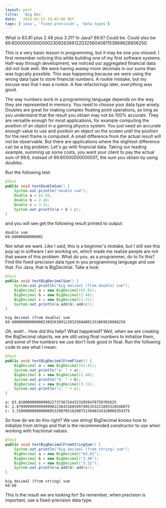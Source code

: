 ```yaml
---
layout: post
title:  'Big Dec'
date:   2016-03-27 19:45:00 BST
tags: ['java', 'fixed precision', 'data types']
---
```


What is 63.81 plus 2.48 plus 3.31? In Java? 69.6? Could be. Could also be 69.600000000000002309263891220325604081153869628906250.

<!--more-->

This is a very basic lesson in programming, but it may be one you missed. I first remember noticing this while building one of my first software systems. Half-way through development, we noticed our aggregated financial data did not look well. We were having _waaay_ more decimals in our sums than was logically possible. This was happening because we were using the wrong data type to store financial numbers. A rookie mistake, but my excuse was that I was a rookie. A few refactorings later, everything was good.

The way numbers work in a programming language depends on the way they are represented in memory. You need to choose your data type wisely. Doubles are great for making complex floating point operations, as long as you understand that the result you obtain may not be 100% accurate. They are versatile enough for most applications, for example computing the position of an object in a gaming physics system. You just need an accurate enough value to use and position an object on the screen until the position for the next frame is computed. A small difference from the actual result will not be observable. But there are applications where the slightest difference can be a big problem. Let's go with financial data. Taking our leading example, summing up some costs, you want your client to pay the actual sum of 69.6, instead of 69.60000000000001, the sum you obtain by using doubles.

Run the following test:

``` java
@Test
public void testDoubleSum() {
    System.out.println("double sum");
    Double a = 63.81;
    Double b = 2.48;
    Double c = 3.31;
    System.out.println(a + b + c);
}
```

and you will see get the following result printed to output:

``` text
double sum
69.60000000000001
```

Not what we want. Like I said, this is a beginner's mistake, but I still see this pop up in software I am working on, which made me realize people are not that aware of this problem. What do you, as a programmer, do to fix this? Find the fixed-precision data type in you programming language and use that. For Java, that is BigDecimal. Take a look:

``` java
@Test
public void testBigDecimalSum() {
    System.out.println("big decimal (from double) sum");
    BigDecimal a = new BigDecimal(63.81);
    BigDecimal b = new BigDecimal(2.48);
    BigDecimal c = new BigDecimal(3.31);
    System.out.println(a.add(b).add(c));
}
```

``` text
big decimal (from double) sum
69.600000000000002309263891220325604081153869628906250
```

_Oh, wait!..._ How did this help? What happened? Well, when we are creating the BigDecimal objects, we are still using float numbers to initialize them, and some of the numbers we use don't look good in float. Run the following code to see what I mean:

``` java
@Test
public void testBigDecimalFromFloat() {
    BigDecimal a = new BigDecimal(63.81);
    System.out.println("a: " + a);
    BigDecimal b = new BigDecimal(2.48);
    System.out.println("b: " + b);
    BigDecimal c = new BigDecimal(3.31);
    System.out.println("c: " + c);
}
```

``` text
a: 63.81000000000000227373675443232059478759765625
b: 2.479999999999999982236431605997495353221893310546875
c: 3.310000000000000053290705182007513940334320068359375
```

So how do we do this right? We use string! BigDecimal knows how to initialize from strings and that is the recommended constructor to use when working with fractional values:

``` java
@Test
public void testBigDecimalFromStringSum() {
    System.out.println("big decimal (from string) sum");
    BigDecimal a = new BigDecimal("63.81");
    BigDecimal b = new BigDecimal("2.48");
    BigDecimal c = new BigDecimal("3.31");
    System.out.println(a.add(b).add(c));
}
```

``` text
big decimal (from string) sum
69.60
```

This is the result we are looking for! So remember, when precision is important, use a fixed-precision data type.
